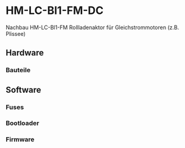 # HM-LC-Bl1-FM-DC
Nachbau HM-LC-Bl1-FM Rollladenaktor für Gleichstrommotoren (z.B. Plissee)

## Hardware

### Bauteile

## Software

### Fuses

### Bootloader

### Firmware




